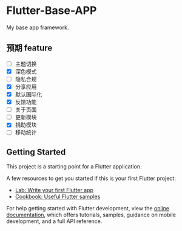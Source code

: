 # Flutter-Base-APP

My base app framework.

## 预期 feature

- [ ] 主题切换
- [x] 深色模式
- [ ] 隐私合规
- [x] 分享应用
- [x] 默认国际化
- [x] 反馈功能
- [ ] 关于页面
- [ ] 更新模块
- [x] 捐助模块
- [ ] 移动统计

## Getting Started

This project is a starting point for a Flutter application.

A few resources to get you started if this is your first Flutter project:

- [Lab: Write your first Flutter app](https://docs.flutter.dev/get-started/codelab)
- [Cookbook: Useful Flutter samples](https://docs.flutter.dev/cookbook)

For help getting started with Flutter development, view the
[online documentation](https://docs.flutter.dev/), which offers tutorials,
samples, guidance on mobile development, and a full API reference.
